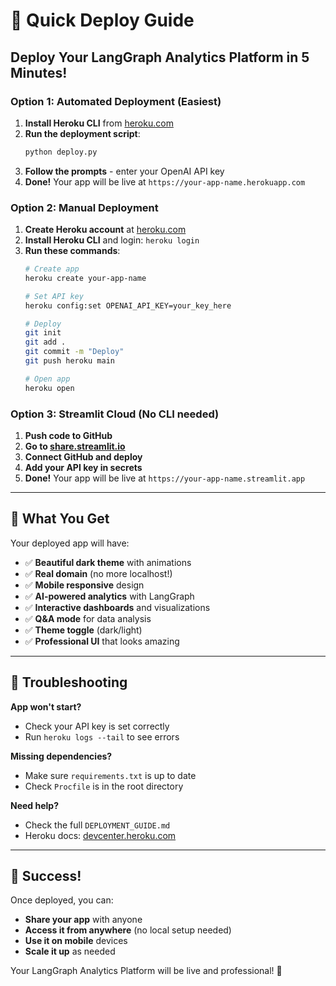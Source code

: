 # 🚀 Quick Deploy Guide

## Deploy Your LangGraph Analytics Platform in 5 Minutes!

### Option 1: Automated Deployment (Easiest)

1. **Install Heroku CLI** from [heroku.com](https://heroku.com)
2. **Run the deployment script**:
   ```bash
   python deploy.py
   ```
3. **Follow the prompts** - enter your OpenAI API key
4. **Done!** Your app will be live at `https://your-app-name.herokuapp.com`

### Option 2: Manual Deployment

1. **Create Heroku account** at [heroku.com](https://heroku.com)
2. **Install Heroku CLI** and login: `heroku login`
3. **Run these commands**:
   ```bash
   # Create app
   heroku create your-app-name
   
   # Set API key
   heroku config:set OPENAI_API_KEY=your_key_here
   
   # Deploy
   git init
   git add .
   git commit -m "Deploy"
   git push heroku main
   
   # Open app
   heroku open
   ```

### Option 3: Streamlit Cloud (No CLI needed)

1. **Push code to GitHub**
2. **Go to [share.streamlit.io](https://share.streamlit.io)**
3. **Connect GitHub and deploy**
4. **Add your API key in secrets**
5. **Done!** Your app will be live at `https://your-app-name.streamlit.app`

---

## 🌟 What You Get

Your deployed app will have:
- ✅ **Beautiful dark theme** with animations
- ✅ **Real domain** (no more localhost!)
- ✅ **Mobile responsive** design
- ✅ **AI-powered analytics** with LangGraph
- ✅ **Interactive dashboards** and visualizations
- ✅ **Q&A mode** for data analysis
- ✅ **Theme toggle** (dark/light)
- ✅ **Professional UI** that looks amazing

---

## 🔧 Troubleshooting

**App won't start?**
- Check your API key is set correctly
- Run `heroku logs --tail` to see errors

**Missing dependencies?**
- Make sure `requirements.txt` is up to date
- Check `Procfile` is in the root directory

**Need help?**
- Check the full `DEPLOYMENT_GUIDE.md`
- Heroku docs: [devcenter.heroku.com](https://devcenter.heroku.com)

---

## 🎉 Success!

Once deployed, you can:
- **Share your app** with anyone
- **Access it from anywhere** (no local setup needed)
- **Use it on mobile** devices
- **Scale it up** as needed

Your LangGraph Analytics Platform will be live and professional! 🌟
